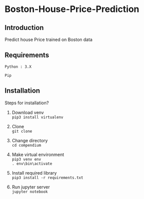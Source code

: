 # Boston-House-Price-Prediction
## Introduction
Predict house Price trained on Boston data  

## Requirements

`Python : 3.X`

`Pip`

## Installation
Steps for installation?<br>
1. Download venv<br>
    `pip3 install virtualenv`
2. Clone<br>
    `git clone `
3. Change directory<br>
    `cd compendium `
4. Make virtual environment<br>
    `pip3 venv env`<br> 
    `. env\bin\activate`
5. Install required library<br>
    `pip3 install -r requirements.txt`  

8. Run jupyter server<br>
    `jupyter notebook`
